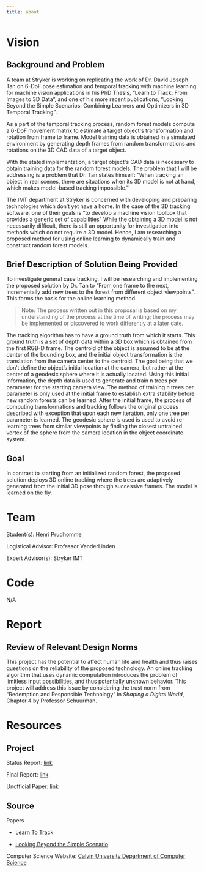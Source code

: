```yaml
---
title: about
---
```

# Vision
## Background and Problem
A team at Stryker is working on replicating the work of Dr. David Joseph Tan on 6-DoF pose estimation and temporal tracking with machine learning for machine vision applications in his PhD Thesis, “Learn to Track: From Images to 3D Data”, and one of his more recent publications, “Looking Beyond the Simple Scenarios: Combining Learners and Optimizers in 3D Temporal Tracking”. 

As a part of the temporal tracking process, random forest models compute a 6-DoF movement matrix to estimate a target object's transformation and rotation from frame to frame. Model training data is obtained in a simulated environment by generating depth frames from random transformations and rotations on the 3D CAD data of a target object. 

With the stated implementation, a target object's CAD data is necessary to obtain training data for the random forest models. The problem that I will be addressing is a problem that Dr. Tan states himself: “When tracking an object in real scenes, there are situations when its 3D model is not at hand, which makes model-based tracking impossible.” 

The IMT department at Stryker is concerned with developing and preparing technologies which don’t yet have a home. In the case of the 3D tracking software, one of their goals is 
“to develop a machine vision toolbox that provides a generic set of capabilities"
While the obtaining a 3D model is not necessarily difficult, there is still an opportunity for investigation into methods which do not require a 3D model. Hence, I am researching a proposed method for using online learning to dynamically train and construct random forest models.

## Brief Description of Solution Being Provided
To investigate general case tracking, I will be researching and implementing the proposed solution by Dr. Tan to “From one frame to the next, incrementally add new trees to the forest from different object viewpoints”. This forms the basis for the online learning method. 

> Note: The process written out in this proposal is based on my understanding of the process at the time of writing; the process may be implemented or discovered to work differently at a later date.

The tracking algorithm has to have a ground truth from which it starts. This ground truth is a set of depth data within a 3D box which is obtained from the first RGB-D frame. The centroid of the object is assumed to be at the center of the bounding box, and the initial object transformation is the translation from the camera center to the centroid. The goal being that we don’t define the object’s initial location at the camera, but rather at the center of a geodesic sphere where it is actually located. Using this initial information, the depth data is used to generate and train n trees per parameter for the starting camera view. The method of training n trees per parameter is only used at the initial frame to establish extra stability before new random forests can be learned. After the initial frame, the process of computing transformations and tracking follows the original process described with exception that upon each new iteration, only one tree per parameter is learned. The geodesic sphere is used is used to avoid re-learning trees from similar viewpoints by finding the closest untrained vertex of the sphere from the camera location in the object coordinate system.

## Goal
In contrast to starting from an initialized random forest, the proposed solution deploys 3D online tracking where the trees are adaptively generated from the initial 3D pose through successive frames. The model is learned on the fly. 

# Team
Student(s): Henri Prudhomme

Logistical Advisor: Professor VanderLinden

Expert Advisor(s): Stryker IMT

# Code
N/A

# Report
## Review of Relevant Design Norms
This project has the potential to affect human life and health and thus raises questions on the reliability of the proposed technology. An online tracking algorithm that uses dynamic computation introduces the problem of limitless input possibilities, and thus potentially unknown behavior. This project will address this issue by considering the trust norm from “Redemption and Responsible Technology” in <em>Shaping a Digital World</em>, Chapter 4 by Professor Schuurman. 

# Resources
## Project 
Status Report: [link](https://github.com/henripru/online_random_forest_decision_tree_generation/status_report.pptx)

Final Report: [link](https://github.com/henripru/online_random_forest_decision_tree_generation/final_report.pptx)

Unofficial Paper: [link](https://github.com/henripru/online_random_forest_decision_tree_generation/unofficial_paper.pdf) 

## Source

Papers
- [Learn To Track](http://mediatum.ub.tum.de/doc/1327403/886321.pdf)

- [Looking Beyond the Simple Scenario](https://ieeexplore.ieee.org/document/8007238)

Computer Science Website: [Calvin University Department of Computer Science](https://computing.calvin.edu)
